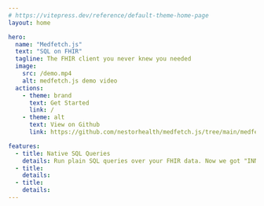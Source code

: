 ```yaml
---
# https://vitepress.dev/reference/default-theme-home-page
layout: home

hero:
  name: "Medfetch.js"
  text: "SQL on FHIR"
  tagline: The FHIR client you never knew you needed
  image:
    src: /demo.mp4
    alt: medfetch.js demo video
  actions:
    - theme: brand
      text: Get Started
      link: /
    - theme: alt
      text: View on Github
      link: https://github.com/nestorhealth/medfetch.js/tree/main/medfetch

features:
  - title: Native SQL Queries
    details: Run plain SQL queries over your FHIR data. Now we got "INNER JOIN"'s for FHIR
  - title: 
    details: 
  - title: 
    details: 
---
```

